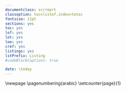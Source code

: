```yaml
---
documentclass: scrreprt
classoption: toc=listof,index=totoc
fontsize: 11pt
sections: yes
toc: yes
lof: yes
lot: yes
loe: yes
cref: yes
listings: yes
lstPrefix: Listing
#codeBlockCaptions: true

date: \today
---
```


\newpage
\pagenumbering{arabic}
\setcounter{page}{1}
